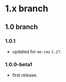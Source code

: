 # 1.x branch
## 1.0 branch
### 1.0.1
* updated for `me-cms` `2.27`.

### 1.0.0-beta1
* first release.
